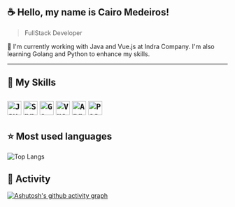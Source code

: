 ## :coffee: Hello, my name is <strong>Cairo Medeiros!</strong>

> FullStack Developer

🔭 I'm currently working with Java and Vue.js at Indra Company. I'm also learning Golang and Python to enhance my skills.


----

## 🚀 My Skills

<code><img height="32" src="https://img.shields.io/badge/Java-ED8B00?style=for-the-badge&logo=java&logoColor=white" alt="Java"/></code>
<code><img height="32" src="https://img.shields.io/badge/Spring_Boot-F2F4F9?style=for-the-badge&logo=spring-boot" alt="Spring Boot"/></code>
<code><img height="32" src="https://img.shields.io/badge/go-%2300ADD8.svg?style=for-the-badge&logo=go&logoColor=white" alt="Go"/></code>
<code><img height="32" src="https://img.shields.io/badge/Vue.js-35495E?style=for-the-badge&logo=vuedotjs&logoColor=4FC08D" alt="Vue"/></code>
<code><img height="32" src="https://img.shields.io/badge/Angular-DD0031?style=for-the-badge&logo=angular&logoColor=white" alt="Angular"/></code>
<code><img height="32" src="https://img.shields.io/badge/PostgreSQL-316192?style=for-the-badge&logo=postgresql&logoColor=white" alt="PostegreSQL"/></code>
---

## ⭐ Most used languages
![Top Langs](https://github-readme-stats.vercel.app/api/top-langs/?username=cairomedeiros&layout=compact&theme=tokyonight)

## :robot: Activity
[![Ashutosh's github activity graph](https://github-readme-activity-graph.vercel.app/graph?username=cairomedeiros&bg_color=030707&color=42d9ff&line=42d9ff&point=7c7e7e&area=true&hide_border=true)](https://github.com/ashutosh00710/github-readme-activity-graph)
